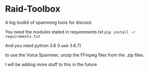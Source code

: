 # Raid-Toolbox

A big toolkit of spamming tools for discord.

You need the modules stated in requirements.txt `pip install -r requirements.txt`

And you need python 3.6 (I use 3.6.7)


to use the Voice Spammer, unzip the FFmpeg files from the .zip files.

I will be adding more stuff to this in the future
